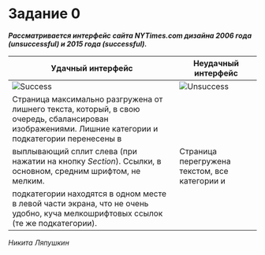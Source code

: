 # Задание 0
**_Рассматривается интерфейс сайта NYTimes.com дизайна 2006 года (unsuccessful) и 2015 года (successful)._**

|Удачный интерфейс | Неудачный интерфейс|
|--------------|---------------|
| ![Success](/success.png) | ![Unsuccess](/unsuccess.png) |
| Страница максимально разгружена от лишнего текста, который, в свою очередь, сбалансирован изображениями. Лишние категории и подкатегории перенесены в 
выплывающий сплит слева (при нажатии на кнопку *Section*). Ссылки, в основном, средним шрифтом, не мелким. | Страница перегружена текстом, все категории и 
подкатегории находятся в одном месте в левой части экрана, что не очень удобно, куча мелкошрифтовых ссылок (те же подкатегории). |

*Никита Ляпушкин*
